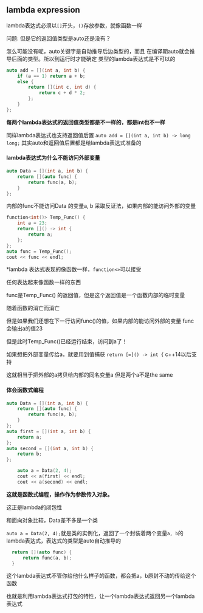 
## lambda expression


lambda表达式必须以`[]`开头，`()`存放参数，就像函数一样

问题:
但是它的返回值类型是auto还是没有？

怎么可能没有呢，auto关键字是自动推导后边类型的，而且
在编译期auto就会推导后面的类型。所以到运行时才能确定
类型的lambda表达式是不可以的

```c++
auto add = [](int a, int b) {
    if (a == 1) return a + b;
    else {
        return [](int c, int d) {
            return c + d * 2;
        };
    }
};
```
**每两个lambda表达式的返回值类型都是不一样的，都是int也不一样**

同样lambda表达式也支持返回值后置
`auto add = [](int a, int b) -> long long;`
其实auto和返回值后置都是给lambda表达式准备的

#### lambda表达式为什么不能访问外部变量

```c++
auto Data = [](int a, int b) {
    return [](auto func) {
        return func(a, b);
    }
};
```
内部的func不能访问Data 的变量a, b
采取反证法，如果内部的能访问外部的变量

```c++
function<int()> Temp_Func() {
    int a = 23;
    return []() -> int {
        return a;
    };
};
auto func = Temp_Func();
cout << func << endl;
```

*lambda 表达式表现的像函数一样，`function<>`可以接受

任何表达起来像函数一样的东西

func是Temp_Func() 的返回值，但是这个返回值是一个函数内部的临时变量

随着函数的消亡而消亡

但是如果我们还想在下一行访问func()的值，如果内部的能访问外部的变量
func会输出a的值23

但是此时Temp_Func()已经运行结束，访问到a了！

如果想把外部变量传给a，就要用到值捕获
    `return [=]() -> int {` c++14以后支持

这就相当于把外部的a拷贝给内部的同名变量a
    但是两个a不是the same

#### 体会函数式编程

```c++
auto Data = [](int a, int b) {
    return [](auto func) {
        return func(a, b);
    }
};
auto first = [](int a, int b) {
    return a;
};
auto second = [](int a, int b) {
    return b;
};

    auto a = Data(2, 4);
    cout << a(first) << endl;
    cout << a(second) << endl;
```

**这就是函数式编程，操作作为参数传入对象。**

这正是lambda的闭包性

和面向对象比较，Data差不多是一个类

`auto a = Data(2, 4);`就是类的实例化，返回了一个封装着两个变量`a, b`的lambda表达式，表达式的类型是auto自动推导的

  ```c++
    return [](auto func) {
        return func(a, b);
    }
  ```

这个lambda表达式不管你给他什么样子的函数，都会把a，b原封不动的传给这个函数

也就是利用lambda表达式打包的特性，让一个lambda表达式返回另一个lambda表达式







